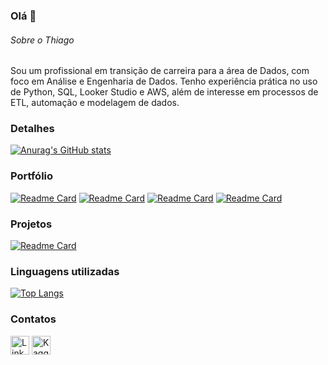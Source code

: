 ### Olá 👋


###### Sobre o Thiago

Sou um profissional em transição de carreira para a área de Dados, com foco em Análise e Engenharia de Dados. Tenho experiência prática no uso de Python, SQL, Looker Studio e AWS, além de interesse em processos de ETL, automação e modelagem de dados.

### Detalhes

[![Anurag's GitHub stats](https://github-readme-stats.vercel.app/api?username=ThiagoMSLK&show_icons=true&theme=dark)](https://github.com/anuraghazra/github-readme-stats)

### Portfólio 

[![Readme Card](https://github-readme-stats.vercel.app/api/pin/?username=ThiagoMSLK&repo=Dashboard_Streamlit&theme=dark)](https://github.com/ThiagoMSLK/project_dashboard) [![Readme Card](https://github-readme-stats.vercel.app/api/pin/?username=ThiagoMSLK&repo=ETL_de_Mensagens_do_Telegram&theme=dark)](https://github.com/ThiagoMSLK/ETL_de_Mensagens_do_Telegram)
[![Readme Card](https://github-readme-stats.vercel.app/api/pin/?username=ThiagoMSLK&repo=AWS_e_Python_Analise_de_Credito&theme=dark)](https://github.com/ThiagoMSLK/aws-e-python-projeto-credito) [![Readme Card](https://github-readme-stats.vercel.app/api/pin/?username=ThiagoMSLK&repo=Projeto_Relatorio_Semestral&theme=dark)](https://github.com/ThiagoMSLK/Projeto_Relatorio_Semestral)

### Projetos

[![Readme Card](https://github-readme-stats.vercel.app/api/pin/?username=ThiagoMSLK&repo=projects&theme=dark)](https://github.com/ThiagoMSLK/projects)


### Linguagens utilizadas

[![Top Langs](https://github-readme-stats.vercel.app/api/top-langs/?username=ThiagoMSLK&layout=compact)](https://github.com/anuraghazra/github-readme-stats)

### Contatos

[<img src='https://img.shields.io/badge/LinkedIn-0077B5?style=for-the-badge&logo=linkedin&logoColor=white' alt='Linkedin' height='30'>](https://www.linkedin.com/in/thiagomartinslk/)
[<img src='https://img.shields.io/badge/Kaggle-035a7d?style=flat&logo=kaggle&logoColor=white' alt='Kaggle' height='30'>](https://www.kaggle.com/thiagomartinslk/)

<!--
**ThiagoMSLK/ThiagoMSLK** is a ✨ _special_ ✨ repository because its `README.md` (this file) appears on your GitHub profile.

Here are some ideas to get you started:

- 🔭 I’m currently working on ...
- 🌱 I’m currently learning ...
- 👯 I’m looking to collaborate on ...
- 🤔 I’m looking for help with ...
- 💬 Ask me about ...
- 📫 How to reach me: ...
- 😄 Pronouns: ...
- ⚡ Fun fact: ...
-->
